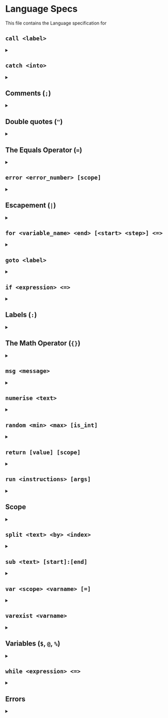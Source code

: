 # Language Specs
This file contains the Language specification for

## `call <label>`
<details><summary></summary>

Jumps to a label that returns.

`label` is the [label](#labels) to jump to.

When the return occurs the line after the call is executed.

[Error `55`](#errors) occurs when `label` is invalid.
</details>

## `catch <into>`
<details><summary></summary>

When something goes wrong the [label](#labels) `into` is called
and `'ERRORLEVEL'` is set to the error code.

[Error `55`](#errors) occurs when `into` is invalid.
An [error](#errors) will occur if [`error`](#error-error_number-scope) is invoked with a scope that leads to this call.
</details>

## Comments (`;`)
<details><summary></summary>

A comment is an ignored line.

A comment occurs when a `;` is found at he start of a line.

I suggest that when you're commenting on the behavior
of your code you put your comment first and then the code.

[Error `3`](#errors) may occur.
</details>

## Double quotes (`"`)
<details><summary></summary>

A double quote lets an argument contain spaces.

If the argument starts with `"` then it continues until the next (unescaped) `"`.

Variables addressed with `%` do not need this.
</details>

## The Equals Operator (`=`)
<details><summary></summary>

The equals operator runs an instruction and passes the result to another instruction.

It is used `<instruction> = <calculation>` where  
`instruction` is run and can call `calculation` which returns a value.  
This value can then be used by the callie.

[Error `6`](#errors) will occur if the instruction does not end with an argument named `=`.
</details>

## `error <error_number> [scope]`
<details><summary></summary>

Causes an error to occur.

`error_number` is an error specified in [Errors](#errors).  
`scope` is the scope to raise the error in (see [Scope](#scope)).
This is the way to get [return](#return-value-scope) values.

An [error](#errors) will occur.
</details>

## Escapement (`|`)
<details><summary></summary>

Prefixing a special character with a pipe (`|`) will make it behave like raw text.  
Special characters are `{`, `"`, `@`, `'`, `|`, `%`, and `$`.

Prefixing the following characters results in the following behavior.  
* `|n`  
	repression of a newline
* `|t`  
	repression of a tabulation
* `|xnn`  
	text character 0x`nn`
* `|unnnn`
	unicode character 0x`nnnn`
</details>

## `for <variable_name> <end> [<start> <step>] <=>`
<details><summary></summary>

Iterate a variable.

1) Creates a variable named `variable_name`.
2) Sets it to `start` (defaults to `0`).
3) Increments the variable by `step` (defaults to `1`).
4) Runs `=`.
5) Repeats steps 3-5 until the variable equals `end`.
</details>

## `goto <label>`
<details><summary></summary>

Jumps to a label.

`label` is the label to jump to.
</details>

## `if <expression> <=>`
<details><summary></summary>

Run a command if an expression is true.

`expression` is a number to check weather to run `=`.
when `expression` is `0` nothing happens
when expression is a number and not `0` or `NaN`, `=` is evaluated
when expression is not a number error `E20` occurs.
</details>

## Labels (`:`)
<details><summary></summary>

Labels are lines of code that can be jumped to.

A label can have almost any name but a few are
reserved and some restrictions apply.
* `:e` is reserved for the entrypoint.
* A label may not contain the characters "`:`", "` `", "`@`", "`$`", "`%`" and "`'`".

A label is referred to by either `:name` or `:'name'`.

Labels always reference the shortest available line unless quoted, for example:  
Say we have two labels, `:sup` and `:supper`.  
`:supper` will reference the line `:sup` by default.  
To change this we must add quotes to the reference (`:'supper'`).  
`:'supper'` now references the line `:supper`.  

Labels are case-insensitive. This is unaffected by the above method.

Labels may have arguments.  

Arguments follow the label name and assign values if passed.
Example: `:example_label fish` where a value for `fish` can be  
passed to `:example_label` (eg. `call :example_label 1`).
</details>

## The Math Operator (`{}`)
<details><summary></summary>

Anything within curly braces is executed as math.

Variables are converted to numbers.  
anything that is not a number is made into the awful `NaN`.  
Truthy means that a variable is greater than `0` and is not `NaN`.  
`NaN` operated with anything else results in `NaN`.

Everything is represented internally as a `double`.  
Here are the math operations: (Note: `a` and `b` are values)
* `a-b`: Subtraction  
	subtract `b` from `a`
* `a+b`: Addition  
	add `a` to `b`
* `a*b`: Multiplication  
	multiply `a` and `b`
* `-a`: Negation  
	negate `a`
* `a^b`: Exploration  
	`a` to the power of `b`
* `!a`: Inversion  
	`0` if `a` is truthy  
	`1` otherwise
* `a>b`: Gtr  
	`1` if `a` is greater than `b`  
	`0` otherwise
* `a=b`: Eq  
	`1` if `a` is equals `b`  
	`0` otherwise
* `a<b`: Lss  
	`1` if `a` is less than `b`  
	`0` otherwise
* `a<=b`: Leq  
	`1` if `a` is less than or equal to than `b`  
	`0` otherwise
* `a>=b`: Geq  
	`1` if `a` is greater than  or equal to`b`  
	`0` otherwise
* `a/b`: Division  
	`a` divided by `b`
* `a%b`: Modulation  
	remainder of `a` divided by `b`
* `a&b`: And  
	`1` if `a` and `b` are truthy  
	`0` otherwise
* `a|b`: Or  
	`1` if `a` or `b` is truthy  
	`0` otherwise
* `a~b`: Xor  
	`1` if `a` or `b` are truthy but `a` and `b` are not  
	`0` otherwise
* `a?b:c`: With  
	`c` if `a` is truthy  
	`b` otherwise
* `#a`: Truth  
	`1` if `a` is truthy  
	`0` otherwise
 
Order of Operations:
1) Exploration  
	Left to Right
2) Multiplication, Division, Modulation  
	Left to Right
3) Addition, Subtraction, Negation  
	Left to Right
4) Eq, Gtr, Lss, Geq, Leq  
	Right to Left
5) Truth, And, Or, Xor, Not  
	Outside to Inside then Right to Left
6) With  
	Left to Right
Parentheses override this order.
</details>

## `msg <message>`
<details><summary></summary>

Writes out a message.

`message` is the message to write out.
</details>

## `numerise <text>`
<details><summary></summary>

Returns the `text` converted into hex values and prefixed is with "`0x`".
</details>

## `random <min> <max> [is_int]`
<details><summary></summary>

Generate a random number.

`min` is the minimum number to generate (inclusive).
`max` is the maximum number to generate (inclusive).
`is_int` is weather to generate only integers (defaults to `1`).
</details>

## `return [value] [scope]`
<details><summary></summary>

Returns from a script or a label.

`value` is the value to return to the callie.
`scope` is the [Scope](#scope) to return to.
</details>

## `run <instructions> [args]`
<details><summary></summary>

Evaluates `instructions` with `args`.

`instructions` is a json style list.  
`args` is passed into the entrypoint.
</details>

## Scope
<details><summary></summary>

Scope is a number specifying how far out information lies.

Scope is created when: a [`run`](#run-instructions-args), or [`call`](#call-label) is made.
Scope is removed when [`return`](#return-value-exit) is called.

`0` is information used by the current script.  
`1` refers to information from the script's caller.  
`2` refers to information from the caller's caller.  
`3` and so on continue referring to callers that keep getting farther away.  
If there is no farther caller then it refers to the furthest caller.

`-1` refers to the farthest caller.  
`-2` refers to the 2nd farthest caller.  
`-3` and so on behave similarly.  
If there is no more callers then it refers to the current script.

"`NaN`" causes [error `20`](#errors).
</details>

## `split <text> <by> <index>`
<details><summary></summary>

Splits some text and gets a section.

`text` is split by `by`.  
`index` is which split section to select (starting with `0`).

The entrypoint can use arguments to act as a function.
</details>

## `sub <text> [start]:[end]`
<details><summary></summary>

Get the substring of some text.

`text` is the text to evaluate.  
`start` is the index to start from  
(defaults to `0` which is the first character).  
`end` is the inclusive index to end at   
(defaults to `-1` which is the last character).
</details>

## `var <scope> <varname> [=]`
<details><summary></summary>

Sets a variable to a value.

`scope` is the scope of the variable and may be "`l`" (local), "`p`" (player), or "`g`" (global).  
`varname` is the name of a variable.  
`=` is the result of a calculation and defaults to "`0`".
</details>

## `varexist <varname>`
<details><summary></summary>

Returns `1` if the variable `varname` exists.
Returns `0` otherwise.
</details>

## Variables (`$`, `@`, `%`)
<details><summary></summary>

Variables are editable information stored under a name.

* Prefixes:  
	A variable is referred to by either `'name'`, `$'name'`, `@'name'`, or `%'name'`.  
	Variables names prefixed by `@` get the value of said variable and paste it there to be evaluated. these are the most unsafe references.  
	Variables names prefixed by `$` get the value of said variable and paste it there after the `@` is pasted.
	This allows variables to name other variables.  
	Variables names prefixed by `%` are evaluated last. They paste the value but do not run it as code and confines the value to the current argument.  
	Variables names prefixed by nothing are used for instructions like `set`.

* Names:  
	A variable can have almost any name but may not contain special characters.  
	Variables are case-sensitive.

* [Scope](#scope):  
	Scope can be specified by postfixing the reference with`!`.  
	This is done `'variable_name'![1]`.  
	Notice that the scope is put within brackets (`[]`) and that the `!` is outside the quotes.  
	"`'variable_name'`" can be replaced with any reference to a variable.  
	"`22`" can be replaced by any scope number.

* Missing:  
	A variable might be referenced when it doesn't exist.

	If this happens [error `1`]()
</details>

## `while <expression> <=>`
<details><summary></summary>

Run a command while an expression is true.

`expression` is evaluated repeatedly to check weather to run `=`.
</details>

## Errors
<details><summary></summary>

Errors occur when *you* make a mistake!  
And of course you will!

So this is what the errors mean:
* `ERROR 1: VARY VARY INTERESTING... line xxx in script`
	<!-- Yes, that's a reference. -->
	Variable does not exist.  
	This is checked with [`varexist`](#varexist-varname)
* `ERROR 2: CAN YOU EVEN TYPE?? I SEE PROBLEMS WITH LINE xxx IN YOUR BROKEN script!!!`  
	Argument is of wrong type
	(eg. the word "fish" is not a number).
* `ERROR 3: NO YOU'RE NOT! (line xxx in script)`  
	Variable names containing any capitalization of
	"`groot`" are invalid.
	The same is true for comments.

	I apologize in advance if this is actually your name.
* `ERROR 4: Something isn't adding up. Please check line xxx in script.`  
	IDK, thought it'd be funny.  
	Anyways, your math is wrong.
* `ERROR 6: xxx, script`
	[The Equals Operator](#the-equals-operator) is not valid for this instruction.
* `ARROR 7: LOL, YOU CAN'T SPELL! (line xxx in script)`  
	You mistyped the instruction.
* `https://esolangs.org/wiki/Argh!  ...oops, wrong spelling, I meant arg.`
	Wrong number of arguments.
* `ERROR 12: CLOSING TIME! (line xxx in script)`  
	Quotes (`""`), Quotes (`''`), or Curly braces (`{}`) need to be closed.
* `ERROR 10: YOU CAN'T WALK HERE! (line xxx in script)`  
	Invalid path.
* `ERROR 20: NaNny, HeLp! I haVe A pRobLEm oN lIne xxx iN script!`  
	`NaN` is not a number!  
	It even stands for that!!
* `ERROR 55: [Helpful error message]: line xxx in script`  
	Missing label name name.

The `xxx` is the line number starting from `0`.  
`script` is the script location in `behaviors.json` addressed by slashes (`/`) and surrounded in quotes (`''`).

There is no error for a missing variable because referencing one will cause it to be created and set to "`0`".
